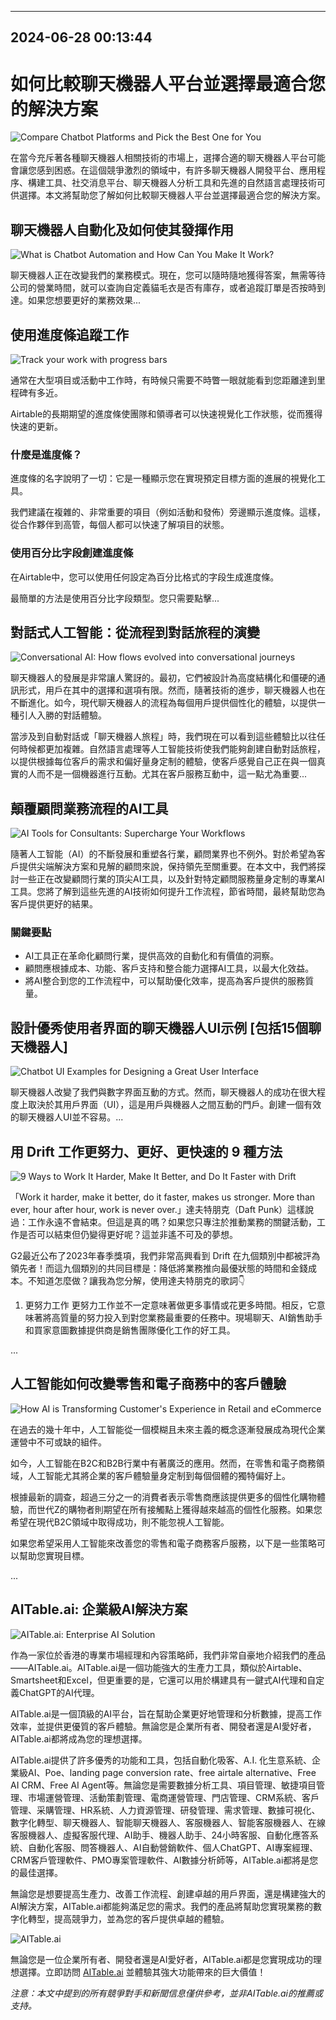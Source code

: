 

---------------------------------------------
2024-06-28 00:13:44
---------------------------------------------

# 如何比較聊天機器人平台並選擇最適合您的解決方案

![Compare Chatbot Platforms and Pick the Best One for You](https://www.example.com/images/chatbot-platforms.jpg)

在當今充斥著各種聊天機器人相關技術的市場上，選擇合適的聊天機器人平台可能會讓您感到困惑。在這個競爭激烈的領域中，有許多聊天機器人開發平台、應用程序、構建工具、社交消息平台、聊天機器人分析工具和先進的自然語言處理技術可供選擇。本文將幫助您了解如何比較聊天機器人平台並選擇最適合您的解決方案。

## 聊天機器人自動化及如何使其發揮作用

![What is Chatbot Automation and How Can You Make It Work?](https://www.example.com/images/chatbot-automation.jpg)

聊天機器人正在改變我們的業務模式。現在，您可以隨時隨地獲得答案，無需等待公司的營業時間，就可以查詢自定義貓毛衣是否有庫存，或者追蹤訂單是否按時到達。如果您想要更好的業務效果...

## 使用進度條追蹤工作

![Track your work with progress bars](https://www.example.com/images/progress-bars.jpg)

通常在大型項目或活動中工作時，有時候只需要不時瞥一眼就能看到您距離達到里程碑有多近。

Airtable的長期期望的進度條使團隊和領導者可以快速視覺化工作狀態，從而獲得快速的更新。

### 什麼是進度條？

進度條的名字說明了一切：它是一種顯示您在實現預定目標方面的進展的視覺化工具。

我們建議在複雜的、非常重要的項目（例如活動和發佈）旁邊顯示進度條。這樣，從合作夥伴到高管，每個人都可以快速了解項目的狀態。

### 使用百分比字段創建進度條

在Airtable中，您可以使用任何設定為百分比格式的字段生成進度條。

最簡單的方法是使用百分比字段類型。您只需要點擊...

## 對話式人工智能：從流程到對話旅程的演變

![Conversational AI: How flows evolved into conversational journeys](https://www.example.com/images/conversational-ai.jpg)

聊天機器人的發展是非常讓人驚訝的。最初，它們被設計為高度結構化和僵硬的通訊形式，用戶在其中的選擇和選項有限。然而，隨著技術的進步，聊天機器人也在不斷進化。如今，現代聊天機器人的流程為每個用戶提供個性化的體驗，以提供一種引人入勝的對話體驗。

當涉及到自動對話或「聊天機器人旅程」時，我們現在可以看到這些體驗比以往任何時候都更加複雜。自然語言處理等人工智能技術使我們能夠創建自動對話旅程，以提供根據每位客戶的需求和偏好量身定制的體驗，使客戶感覺自己正在與一個真實的人而不是一個機器進行互動。尤其在客戶服務互動中，這一點尤為重要...

## 顛覆顧問業務流程的AI工具

![AI Tools for Consultants: Supercharge Your Workflows](https://www.example.com/images/ai-tools-consultants.jpg)

隨著人工智能（AI）的不斷發展和重塑各行業，顧問業界也不例外。對於希望為客戶提供尖端解決方案和見解的顧問來說，保持領先至關重要。在本文中，我們將探討一些正在改變顧問行業的頂尖AI工具，以及針對特定顧問服務量身定制的專業AI工具。您將了解到這些先進的AI技術如何提升工作流程，節省時間，最終幫助您為客戶提供更好的結果。

### 關鍵要點

* AI工具正在革命化顧問行業，提供高效的自動化和有價值的洞察。
* 顧問應根據成本、功能、客戶支持和整合能力選擇AI工具，以最大化效益。
* 將AI整合到您的工作流程中，可以幫助優化效率，提高為客戶提供的服務質量。

## 設計優秀使用者界面的聊天機器人UI示例 [包括15個聊天機器人]

![Chatbot UI Examples for Designing a Great User Interface](https://www.example.com/images/chatbot-ui.jpg)

聊天機器人改變了我們與數字界面互動的方式。然而，聊天機器人的成功在很大程度上取決於其用戶界面（UI），這是用戶與機器人之間互動的門戶。創建一個有效的聊天機器人UI並不容易。...

## 用 Drift 工作更努力、更好、更快速的 9 種方法

![9 Ways to Work It Harder, Make It Better, and Do It Faster with Drift](https://www.example.com/images/drift-work-harder.jpg)

「Work it harder, make it better, do it faster, makes us stronger. More than ever, hour after hour, work is never over.」達夫特朋克（Daft Punk）這樣說過：工作永遠不會結束。但這是真的嗎？如果您只專注於推動業務的關鍵活動，工作是否可以結束但仍變得更好呢？這並非遙不可及的夢想。

G2最近公布了2023年春季獎項，我們非常高興看到 Drift 在九個類別中都被評為領先者！而這九個類別的共同目標是：降低將業務推向最優狀態的時間和金錢成本。不知道怎麼做？讓我為您分解，使用達夫特朋克的歌詞👇

1. 更努力工作
更努力工作並不一定意味著做更多事情或花更多時間。相反，它意味著將高質量的努力投入到對您業務最重要的任務中。現場聊天、AI銷售助手和買家意圖數據提供商是銷售團隊優化工作的好工具。

...

## 人工智能如何改變零售和電子商務中的客戶體驗

![How AI is Transforming Customer's Experience in Retail and eCommerce](https://www.example.com/images/ai-transforming-retail.jpg)

在過去的幾十年中，人工智能從一個模糊且未來主義的概念逐漸發展成為現代企業運營中不可或缺的組件。

如今，人工智能在B2C和B2B行業中有著廣泛的應用。然而，在零售和電子商務領域，人工智能尤其將企業的客戶體驗量身定制到每個個體的獨特偏好上。

根據最新的調查，超過三分之一的消費者表示零售商應該提供更多的個性化購物體驗，而世代Z的購物者則期望在所有接觸點上獲得越來越高的個性化服務。如果您希望在現代B2C領域中取得成功，則不能忽視人工智能。

如果您希望采用人工智能來改善您的零售和電子商務客戶服務，以下是一些策略可以幫助您實現目標。

...

## AITable.ai: 企業級AI解決方案

![AITable.ai: Enterprise AI Solution](https://www.example.com/images/aitable-enterprise-ai.jpg)

作為一家位於香港的專業市場經理和內容策略師，我們非常自豪地介紹我們的產品——AITable.ai。AITable.ai是一個功能強大的生產力工具，類似於Airtable、Smartsheet和Excel，但更重要的是，它還可以用於構建具有一鍵式AI代理和自定義ChatGPT的AI代理。

AITable.ai是一個頂級的AI平台，旨在幫助企業更好地管理和分析數據，提高工作效率，並提供更優質的客戶體驗。無論您是企業所有者、開發者還是AI愛好者，AITable.ai都將成為您的理想選擇。

AITable.ai提供了許多優秀的功能和工具，包括自動化吸客、A.I. 化生意系統、企業級AI、Poe、landing page conversion rate、free airtale alternative、Free AI CRM、Free AI Agent等。無論您是需要數據分析工具、項目管理、敏捷項目管理、市場運營管理、活動策劃管理、電商運營管理、門店管理、CRM系統、客戶管理、采購管理、HR系統、人力資源管理、研發管理、需求管理、數據可視化、數字化轉型、聊天機器人、智能聊天機器人、客服機器人、智能客服機器人、在線客服機器人、虛擬客服代理、AI助手、機器人助手、24小時客服、自動化應答系統、自動化客服、問答機器人、AI自動營銷軟件、個人ChatGPT、AI專案經理、CRM客戶管理軟件、PMO專案管理軟件、AI數據分析師等，AITable.ai都將是您的最佳選擇。

無論您是想要提高生產力、改善工作流程、創建卓越的用戶界面，還是構建強大的AI解決方案，AITable.ai都能夠滿足您的需求。我們的產品將幫助您實現業務的數字化轉型，提高競爭力，並為您的客戶提供卓越的體驗。

![AITable.ai](https://www.example.com/images/aitable-logo.png)

無論您是一位企業所有者、開發者還是AI愛好者，AITable.ai都是您實現成功的理想選擇。立即訪問 [AITable.ai](https://www.example.com) 並體驗其強大功能帶來的巨大價值！

*注意：本文中提到的所有競爭對手和新聞信息僅供參考，並非AITable.ai的推薦或支持。*